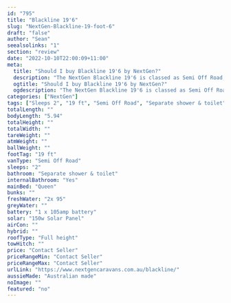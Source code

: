 ```yaml
---
id: "795"
title: "Blackline 19'6"
slug: "NextGen-Blackline-19-foot-6"
draft: "false"
author: "Sean"
seealsolinks: "1"
section: "review"
date: "2022-10-10T22:00:09+11:00"
meta:
  title: "Should I buy Blackline 19'6 by NextGen?"
  description: "The NextGen Blackline 19'6 is classed as Semi Off Road, and sleeps 2 people. It is Australian made and comes in at 19 ft. It generally has Separate shower & toilet."
  ogtitle: "Should I buy Blackline 19'6 by NextGen?"
  ogdescription: "The NextGen Blackline 19'6 is classed as Semi Off Road, and sleeps 2 people. It is Australian made and comes in at 19 ft. It generally has Separate shower & toilet."
categories: ["NextGen"]
tags: ["Sleeps 2", "19 ft", "Semi Off Road", "Separate shower & toilet", "Full height", "Price Unknown"]
totalLength: ""
bodyLength: "5.94"
totalHeight: ""
totalWidth: ""
tareWeight: ""
atmWeight: ""
ballWeight: ""
footTag: "19 ft"
vanType: "Semi Off Road"
sleeps: "2"
bathroom: "Separate shower & toilet"
internalBathroom: "Yes"
mainBed: "Queen"
bunks: ""
freshWater: "2x 95"
greyWater: ""
battery: "1 x 105amp battery"
solar: "150w Solar Panel"
airCon: ""
hybrid: ""
roofType: "Full height"
towHitch: ""
price: "Contact Seller"
priceRangeMin: "Contact Seller"
priceRangeMax: "Contact Seller"
urlLink: "https://www.nextgencaravans.com.au/blackline/"
aussieMade: "Australian made"
noImage: ""
featured: "no"
---
```

